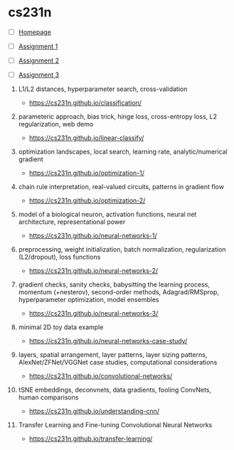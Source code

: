 # cs231n

- [ ] [Homepage](http://cs231n.github.io/)
- [ ] [Assignment 1](http://cs231n.github.io/assignments2022/assignment1/)
- [ ] [Assignment 2](http://cs231n.github.io/assignments2022/assignment2/)
- [ ] [Assignment 3](http://cs231n.github.io/assignments2022/assignment3/)


1. L1/L2 distances, hyperparameter search, cross-validation
   - https://cs231n.github.io/classification/

2. parameteric approach, bias trick, hinge loss, cross-entropy loss, L2 regularization, web demo
   - https://cs231n.github.io/linear-classify/

3. optimization landscapes, local search, learning rate, analytic/numerical gradient
   - https://cs231n.github.io/optimization-1/

4. chain rule interpretation, real-valued circuits, patterns in gradient flow
   - https://cs231n.github.io/optimization-2/

5. model of a biological neuron, activation functions, neural net architecture, representational power
   - https://cs231n.github.io/neural-networks-1/

6. preprocessing, weight initialization, batch normalization, regularization (L2/dropout), loss functions
   - https://cs231n.github.io/neural-networks-2/

7. gradient checks, sanity checks, babysitting the learning process, momentum (+nesterov), second-order methods, Adagrad/RMSprop, hyperparameter optimization, model ensembles
   - https://cs231n.github.io/neural-networks-3/

8. minimal 2D toy data example
   - https://cs231n.github.io/neural-networks-case-study/

9. layers, spatial arrangement, layer patterns, layer sizing patterns, AlexNet/ZFNet/VGGNet case studies, computational considerations
   - https://cs231n.github.io/convolutional-networks/

10. tSNE embeddings, deconvnets, data gradients, fooling ConvNets, human comparisons
    - https://cs231n.github.io/understanding-cnn/

11. Transfer Learning and Fine-tuning Convolutional Neural Networks
    - https://cs231n.github.io/transfer-learning/
